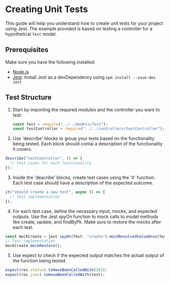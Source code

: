 # Creating Unit Tests

This guide will help you understand how to create unit tests for your project using Jest. The example provided is based on testing a controller for a hypothetical `Test` model.

## Prerequisites

Make sure you have the following installed:

- [Node.js](https://nodejs.org/)
- [Jest](https://jestjs.io/): Install Jest as a devDependency using `npm install --save-dev jest`

## Test Structure

1. Start by importing the required modules and the controller you want to test:

   ```javascript
   const Test = require("../../models/Test");
   const testController = require("../../controllers/testController");

2. Use 'describe' blocks to group your tests based on the functionality being tested. Each block should contai a description of the functionality it covers. 

```javascript
describe("testController", () => {
  // Test cases for each functionality
});
```

3. Inside the 'describe' blocks, create test cases using the 'it' function. Each test case should have a description of the expected outcome. 

```javascript 
it("should create a new test", async () => {
  // Test implementation
});
```

4. For each test case, define the necessary input, mocks, and expected outputs. Use the Jest spyOn function to mock calls to model methods like create, update, and findByPk. Make sure to restore the mocks after each test.

```javascript
const mockCreate = jest.spyOn(Test, "create").mockResolvedValueOnce(test);
// Test implementation
mockCreate.mockRestore();
```

5. Use expect to check if the expected output matches the actual output of the function being tested.

```javascript
expect(res.status).toHaveBeenCalledWith(201);
expect(res.json).toHaveBeenCalledWith(test);
```